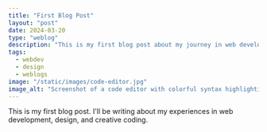 ```yaml
---
title: "First Blog Post"
layout: "post"
date: 2024-03-20
type: "weblog"
description: "This is my first blog post about my journey in web development and design."
tags: 
  - webdev
  - design
  - weblogs
image: "/static/images/code-editor.jpg"
image_alt: "Screenshot of a code editor with colorful syntax highlighting"
---
```


This is my first blog post. I'll be writing about my experiences in web development, design, and creative coding. 